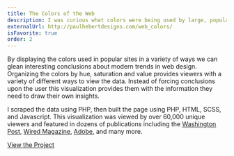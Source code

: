 ```yaml
---
title: The Colors of the Web
description: I was curious what colors were being used by large, popular sites, so I decided to find out. Alexa.com maintains a list of the most visited sites on the internet. I wrote a PHP script to scrape the ten most popular sites and record all the colors used in the sites' home pages and style sheets.
externalUrl: http://paulhebertdesigns.com/web_colors/
isFavorite: true
order: 2
---
```


By displaying the colors used in popular sites in a variety of ways we can glean interesting conclusions about modern trends in web design. Organizing the colors by hue, saturation and value provides viewers with a variety of different ways to view the data. Instead of forcing conclusions upon the user this visualization provides them with the information they need to draw their own insights.

I scraped the data using PHP, then built the page using PHP, HTML, SCSS, and Javascript. This visualization was viewed by over 60,000 unique viewers and featured in dozens of publications including the
[Washington Post](https://www.washingtonpost.com/news/the-intersect/wp/2016/09/14/can-you-guess-the-website-based-on-the-swatch-of-blue/),
[Wired Magazine](https://www.wired.com/2016/09/popular-color-internet/),
[Adobe](https://blogs.adobe.com/creativecloud/cool-or-just-common-blue-is-the-webs-most-popular-color/), and many more.

[View the Project](http://paulhebertdesigns.com/web_colors/)
